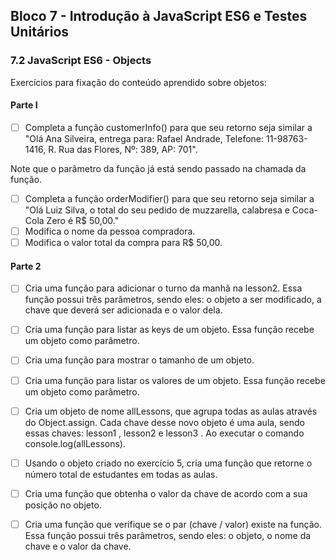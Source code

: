 ## Bloco 7 - Introdução à JavaScript ES6 e Testes Unitários
### 7.2 JavaScript ES6 - Objects

Exercícios para fixação do conteúdo aprendido sobre objetos:

#### Parte I

- [ ] Completa a função customerInfo() para que seu retorno seja similar a "Olá Ana Silveira, entrega para: Rafael Andrade, Telefone: 11-98763-1416, R. Rua das Flores, Nº: 389, AP: 701".

Note que o parâmetro da função já está sendo passado na chamada da função.

- [ ] Completa a função orderModifier() para que seu retorno seja similar a "Olá Luiz Silva, o total do seu pedido de muzzarella, calabresa e Coca-Cola Zero é R$ 50,00."
- [ ] Modifica o nome da pessoa compradora.
- [ ] Modifica o valor total da compra para R$ 50,00.

#### Parte 2

- [ ] Cria uma função para adicionar o turno da manhã na lesson2. Essa função possui três parâmetros, sendo eles: o objeto a ser modificado, a chave que deverá ser adicionada e o valor dela.
- [ ] Cria uma função para listar as keys de um objeto. Essa função recebe um objeto como parâmetro.
- [ ] Cria uma função para mostrar o tamanho de um objeto.
- [ ] Cria uma função para listar os valores de um objeto. Essa função recebe um objeto como parâmetro.
- [ ] Cria um objeto de nome allLessons, que agrupa todas as aulas através do Object.assign. Cada chave desse novo objeto é uma aula, sendo essas chaves: lesson1 , lesson2 e lesson3 . Ao executar o comando console.log(allLessons).

- [ ] Usando o objeto criado no exercício 5, cria uma função que retorne o número total de estudantes em todas as aulas.
- [ ] Cria uma função que obtenha o valor da chave de acordo com a sua posição no objeto.
- [ ] Cria uma função que verifique se o par (chave / valor) existe na função. Essa função possui três parâmetros, sendo eles: o objeto, o nome da chave e o valor da chave.